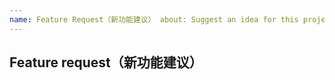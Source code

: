 ```yaml
---
name: Feature Request（新功能建议） about: Suggest an idea for this project
---
```


## Feature request（新功能建议）

